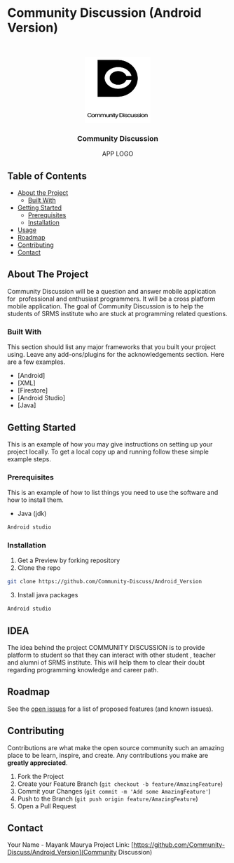 # Community Discussion (Android Version)


<!-- PROJECT LOGO -->
<br />
<p align="center">
  <a href="https://github.com/Community-Discuss/UI-UX/blob/master/Screenshot%202020-09-02%20at%202.47.39%20AM.png">
    <img src="https://github.com/Community-Discuss/UI-UX/blob/master/Screenshot%202020-09-02%20at%202.47.39%20AM.png" alt="Logo" width="150" height="150">
  </a>

  <h3 align="center"> Community Discussion </h3>

  <p align="center">
    <a>APP LOGO</a>
</p>



<!-- TABLE OF CONTENTS -->
## Table of Contents

* [About the Project](#about-the-project)
  * [Built With](#built-with)
* [Getting Started](#getting-started)
  * [Prerequisites](#prerequisites)
  * [Installation](#installation)
* [Usage](#usage)
* [Roadmap](#roadmap)
* [Contributing](#contributing)
* [Contact](#contact)



<!-- ABOUT THE PROJECT -->
## About The Project

Community Discussion will be a question and answer mobile application for  professional and enthusiast programmers. It will be a cross platform mobile application. The goal of Community Discussion is to help the students of SRMS institute who are stuck at programming related questions.

### Built With
This section should list any major frameworks that you built your project using. Leave any add-ons/plugins for the acknowledgements section. Here are a few examples.
* [Android]
* [XML]
* [Firestore]
* [Android Studio]
* [Java]



<!-- GETTING STARTED -->
## Getting Started

This is an example of how you may give instructions on setting up your project locally.
To get a local copy up and running follow these simple example steps.

### Prerequisites

This is an example of how to list things you need to use the software and how to install them.
*  Java (jdk)
```sh
Android studio
```

### Installation

1. Get a  Preview  by forking repository 
2. Clone the repo
```sh
git clone https://github.com/Community-Discuss/Android_Version
```
3. Install java packages
```sh
Android studio
```

<!-- USAGE EXAMPLES -->
## IDEA

The idea behind the project COMMUNITY DISCUSSION is to provide platform to student so that they can interact with other student , teacher and alumni of SRMS institute. This will help them to clear their doubt regarding
programming knowledge and career path.


<!-- ROADMAP -->
## Roadmap

See the [open issues](https://github.com/Community-Discuss/Android_Version/issues) for a list of proposed features (and known issues).



<!-- CONTRIBUTING -->
## Contributing

Contributions are what make the open source community such an amazing place to be learn, inspire, and create. Any contributions you make are **greatly appreciated**.

1. Fork the Project
2. Create your Feature Branch (`git checkout -b feature/AmazingFeature`)
3. Commit your Changes (`git commit -m 'Add some AmazingFeature'`)
4. Push to the Branch (`git push origin feature/AmazingFeature`)
5. Open a Pull Request







<!-- CONTACT -->
## Contact

Your Name - Mayank Maurya
Project Link: [https://github.com/Community-Discuss/Android_Version](Community Discussion)






